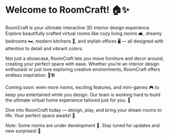 # Welcome to RoomCraft! 🏠✨

RoomCraft is your ultimate interactive 3D interior design experience. Explore beautifully crafted virtual rooms like cozy living rooms 🛋️, dreamy bedrooms 🛏️, modern kitchens 🍳, and stylish offices 🖥️ — all designed with attention to detail and vibrant colors.

Not just a showcase, RoomCraft lets you move furniture and decor around, creating your perfect space with ease. Whether you’re an interior design enthusiast or just love exploring creative environments, RoomCraft offers endless inspiration. 🎨🛠️

Coming soon: even more rooms, exciting features, and mini-games 🎮 to keep you entertained while you design. Our team is working hard to build the ultimate virtual home experience tailored just for you. 🚀

Dive into RoomCraft today — design, play, and bring your dream rooms to life. Your perfect space awaits! 🌟

*Note:* Some rooms are under development 🔧. Stay tuned for updates and new surprises! 🎉
